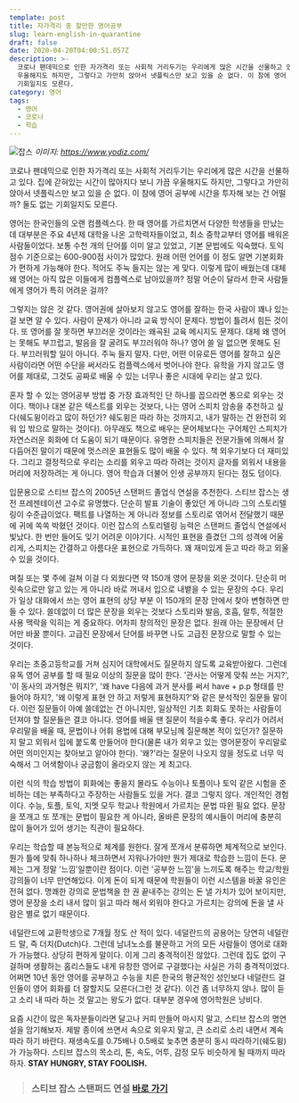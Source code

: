 ```yaml
---
template: post
title: 자가격리 중 할만한 영어공부
slug: learn-english-in-quarantine
draft: false
date: 2020-04-20T04:00:51.057Z
description: >-
  코로나 팬데믹으로 인한 자가격리 또는 사회적 거리두기는 우리에게 많은 시간을 선물하고 있다. 집에 갇혀있는 시간이 많아지다 보니 가끔
  우울해지도 하지만, 그렇다고 가만히 앉아서 넷플릭스만 보고 있을 순 없다. 이 참에 영어 공부에 시간을 투자해 보는 건 어떨까? 둘도 없는
  기회일지도 모른다.
category: 영어
tags:
  - 영어
  - 코로나
  - 학습
---
```

![잡스](https://www.yodiz.com/blog/wp-content/uploads/2016/06/Learning-Presentation-Skills-From-Steve-Jobs-Speeches-and-Keynotes-1.jpg "잡")
_이미지: https://www.yodiz.com/_

코로나 팬데믹으로 인한 자가격리 또는 사회적 거리두기는 우리에게 많은 시간을 선물하고 있다. 집에 갇혀있는 시간이 많아지다 보니 가끔 우울해지도 하지만, 그렇다고 가만히 앉아서 넷플릭스만 보고 있을 순 없다. 이 참에 영어 공부에 시간을 투자해 보는 건 어떨까? 둘도 없는 기회일지도 모른다.

영어는 한국인들의 오랜 컴플렉스다. 한 때 영어를 가르치면서 다양한 학생들을 만났는데 대부분은 주요 4년제 대학을 나온 고학력자들이었고, 최소 중학교부터 영어를 배워온 사람들이었다. 보통 수천 개의 단어를 이미 알고 있었고, 기본 문법에도 익숙했다. 토익점수 기준으로는 600-900점 사이가 많았다. 원래 어떤 언어를 이 정도 알면 기본회화가 편하게 가능해야 한다. 적어도 주눅 들지는 않는 게 맞다. 이렇게 많이 배웠는데 대체 왜 영어는 아직 많은 이들에게 컴플렉스로 남아있을까? 정말 어순이 달라서 한국 사람들에게 영어가 특히 어려운 걸까?

그렇지는 않은 것 같다. 영어권에 살아보지 않고도 영어를 잘하는 한국 사람이 꽤나 있는 걸 보면 알 수 있다. 사람이 문제가 아니라 교육 방식이 문제다. 방법이 틀려서 힘든 것이다. 또 영어를 잘 못하면 부끄러운 것이라는 왜곡된 교육 메시지도 문제다. 대체 왜 영어는 못해도 부끄럽고, 발음을 잘 굴려도 부끄러워야 하나? 영어 쓸 일 없으면 못해도 된다. 부끄러워할 일이 아니다. 주눅 들지 말자. 다만, 어떤 이유로든 영어를 잘하고 싶은 사람이라면 어떤 수단을 써서라도 컴플렉스에서 벗어나야 한다. 유학을 가지 않고도 영어를 제대로, 그것도 공짜로 배울 수 있는 너무나 좋은 시대에 우리는 살고 있다.

혼자 할 수 있는 영어공부 방법 중 가장 효과적인 단 하나를 꼽으라면 통으로 외우는 것이다. 책이나 대본 같은 텍스트를 외우는 것보다, 나는 영어 스피치 암송을 추천하고 싶다(쉐도윙이라고 많이 하던가? 쉐도윙은 따라 하는 것까지고, 내가 말하는 건 완전히 외워 입 밖으로 말하는 것이다). 아무래도 책으로 배우는 문어체보다는 구어체인 스피치가 자연스러운 회화에 더 도움이 되기 때문이다. 유명한 스피치들은 전문가들에 의해서 잘 다듬어진 말이기 때문에 멋스러운 표현들도 많이 배울 수 있다. 책 외우기보다 더 재미있다. 그리고 결정적으로 우리는 소리를 외우고 따라 하려는 것이지 글자를 외워서 내용을 머리에 저장하려는 게 아니다. 영어 학습과 더불어 인생 공부까지 된다는 점도 덤이다.

입문용으로 스티브 잡스의 2005년 스탠퍼드 졸업식 연설을 추천한다. 스티브 잡스는 생전 프레젠테이션 고수로 유명했다. 단순히 발표 기술이 좋았던 게 아니라 그의 스토리텔링이 수준급이었다. 팩트를 나열하는 게 아니라 정보를 스토리로 엮어서 전달했기 때문에 귀에 쏙쏙 박혔던 것이다. 이런 잡스의 스토리텔링 능력은 스탠퍼드 졸업식 연설에서 빛났다. 한 번만 들어도 잊기 어려운 이야기다. 시적인 표현을 즐겼던 그의 성격에 어울리게, 스피치는 간결하고 아름다운 표현으로 가득하다. 꽤 재미있게 듣고 따라 하고 외울 수 있을 것이다.

며칠 또는 몇 주에 걸쳐 이걸 다 외웠다면 약 150개 영어 문장을 외운 것이다. 단순히 머릿속으로만 알고 있는 게 아니라 바로 꺼내서 입으로 내뱉을 수 있는 문장의 수다. 우리가 일상 대화에서 쓰는 영어 표현의 상당 부분 이 150개의 문장 안에서 찾아 변형하면 만들 수 있다. 쓸데없이 더 많은 문장을 외우는 것보다 스토리와 발음, 호흡, 말투, 적절한 사용 맥락을 익히는 게 중요하다. 어차피 창의적인 문장은 없다. 원래 아는 문장에서 단어만 바꿀 뿐이다. 고급진 문장에서 단어를 바꾸면 나도 고급진 문장으로 말할 수 있는 것이다.

우리는 초중고등학교를 거쳐 심지어 대학에서도 질문하지 않도록 교육받아왔다. 그런데 유독 영어 공부를 할 때 필요 이상의 질문을 많이 한다. '관사는 어떻게 맞춰 쓰는 거지?', '이 동사의 과거형은 뭐지?', '왜 have 다음에 과거 분사를 써서 have + p.p 형태를 만들어야 하지?, '왜 이렇게 표현 안 하고 저렇게 표현하지?'와 같은 분석적인 질문들 말이다. 이런 질문들이 아예 쓸데없는 건 아니지만, 일상적인 기초 회화도 못하는 사람들이 던져야 할 질문들은 결코 아니다. 영어를 배울 땐 질문이 적을수록 좋다. 우리가 어려서 우리말을 배울 때, 문법이나 어휘 용법에 대해 부모님께 질문해본 적이 있던가? 질문하지 말고 외워서 입에 붙도록 만들어야 한다(물론 내가 외우고 있는 영어문장이 우리말로 어떤 의미인지는 찾아보고 알아야 한다). '왜?'라는 질문이 나오지 않을 정도로 너무 익숙해서 그 어색함이나 궁금함이 올라오지 않는 게 최고다.

이런 식의 학습 방법이 회화에는 좋을지 몰라도 수능이나 토플이나 토익 같은 시험을 준비하는 데는 부족하다고 주장하는 사람들도 있을 거다. 결코 그렇지 않다. 개인적인 경험이다. 수능, 토플, 토익, 지멧 모두 학교나 학원에서 가르치는 문법 따윈 필요 없다. 문장을 쪼개고 또 쪼개는 문법이 필요한 게 아니라, 올바른 문장의 예시들이 머리에 충분히 많이 들어가 있어 생기는 직관이 필요하다.

우리는 학습할 때 본능적으로 체계를 원한다. 잘게 쪼개서 분류하면 체계적으로 보인다. 뭔가 틀에 맞춰 하나하나 체크하면서 지워나가야만 뭔가 제대로 학습한 느낌이 든다. 문제는 그게 정말 '느낌'일뿐이란 점이다. 이런 '공부한 느낌'을 느끼도록 해주는 학교/학원 강의들이 너무 만연해있다. 이게 돈이 되게 때문에 학원들이 이런 시스템을 바꿀 유인은 전혀 없다. 명쾌한 강의로 문법책을 한 권 끝내주는 강의는 돈 낼 가치가 있어 보이지만, 영어 문장을 소리 내서 많이 읽고 따라 해서 외워야 한다고 가르치는 강의에 돈을 낼 사람은 별로 없기 때문이다.

네덜란드에 교환학생으로 7개월 정도 산 적이 있다. 네덜란드의 공용어는 당연히 네덜란드 말, 즉 더치(Dutch)다. 그런데 남녀노소를 불문하고 거의 모든 사람들이 영어로 대화가 가능했다. 상당히 편하게 말이다. 이게 그리 충격적이진 않았다. 그런데 집도 없이 구걸하며 생활하는 홈리스들도 내게 유창한 영어로 구걸했다는 사실은 가히 충격적이었다. 어쩌면 10년 동안 영어를 공부하고 수능을 치른 한국의 평균적인 성인보다 네덜란드 걸인들이 영어 회화를 더 잘할지도 모른다(그런 것 같다). 이건 좀 너무하지 않나. 많이 듣고 소리 내 따라 하는 것 말고는 왕도가 없다. 대부분 경우에 영어학원은 낭비다.

요즘 시간이 많은 독자분들이라면 달고나 커피 만들어 마시지 말고, 스티브 잡스의 명연설을 암기해보자. 제발 종이에 쓰면서 속으로 외우지 말고, 큰 소리로 소리 내면서 계속 따라 하기 바란다. 재생속도를 0.75배나 0.5배로 늦추면 충분히 동시 따라하기(쉐도윙)가 가능하다. 스티브 잡스의 목소리, 톤, 속도, 어투, 감정 모두 비슷하게 될 때까지 따라 하자. **STAY HUNGRY, STAY FOOLISH.**

> ### 스티브 잡스 스탠퍼드 연설 [바로 가기](https://www.youtube.com/watch?v=1i9kcBHX2Nw)
